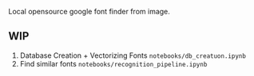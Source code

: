 Local opensource google font finder from image.
## WIP

1) Database Creation + Vectorizing Fonts ` notebooks/db_creatuon.ipynb `
2) Find similar fonts ` notebooks/recognition_pipeline.ipynb `